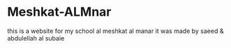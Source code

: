 # Meshkat-ALMnar
this is a website for my school al meshkat al manar it was made by saeed & abdulellah al  subaie
